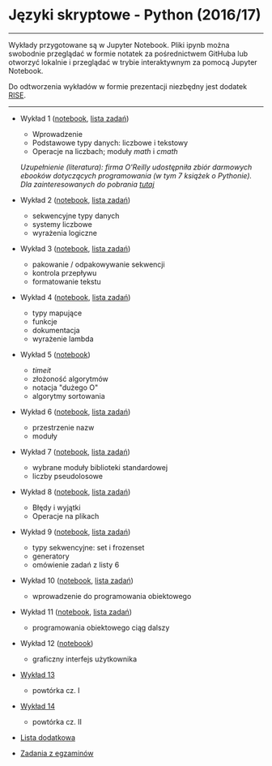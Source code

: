 # Języki skryptowe - Python (2016/17)

---

Wykłady przygotowane są w Jupyter Notebook. Pliki ipynb można swobodnie przeglądać w formie notatek za pośrednictwem GitHuba lub otworzyć lokalnie i przeglądać w trybie interaktywnym za pomocą Jupyter Notebook.

Do odtworzenia wykładów w formie prezentacji niezbędny jest dodatek [RISE](https://github.com/damianavila/RISE).

---

* Wykład 1 ([notebook](wyklady/js-python_w01.ipynb), [lista zadań](listy/js-python_l01.md))

    * Wprowadzenie
    * Podstawowe typy danych: liczbowe i tekstowy
    * Operacje na liczbach; moduły *math* i *cmath*

    *Uzupełnienie (literatura): firma O'Reilly udostępniła zbiór darmowych ebooków
    dotyczących programowania (w tym 7 książek o Pythonie). Dla zainteresowanych do pobrania [tutaj](http://www.oreilly.com/programming/free/)*

* Wykład 2 ([notebook](wyklady/js-python_w02.ipynb), [lista zadań](listy/js-python_l02.md))

    * sekwencyjne typy danych
    * systemy liczbowe
    * wyrażenia logiczne

* Wykład 3 ([notebook](wyklady/js-python_w03.ipynb),  [lista zadań](listy/js-python_l03.md))

    * pakowanie / odpakowywanie sekwencji
    * kontrola przepływu
    * formatowanie tekstu

* Wykład 4 ([notebook](wyklady/js-python_w04.ipynb), [lista zadań](listy/js-python_l04.md))

    * typy mapujące
    * funkcje
    * dokumentacja
    * wyrażenie lambda

* Wykład 5 ([notebook](wyklady/js-python_w05.ipynb))

    * *timeit*
    * złożoność algorytmów
    * notacja "dużego O"
    * algorytmy sortowania

* Wykład 6 ([notebook](wyklady/js-python_w06.ipynb),  [lista zadań](listy/js-python_l05.md))

    * przestrzenie nazw
    * moduły

* Wykład 7 ([notebook](wyklady/js-python_w07.ipynb), [lista zadań](listy/js-python_l06.md))

    * wybrane moduły biblioteki standardowej
    * liczby pseudolosowe

* Wykład 8 ([notebook](wyklady/js-python_w08.ipynb), [lista zadań](listy/js-python_l07.md))

    * Błędy i wyjątki
    * Operacje na plikach

* Wykład 9 ([notebook](wyklady/js-python_w09.ipynb),  [lista zadań](listy/js-python_l08.md))

    * typy sekwencyjne: set i frozenset
    * generatory
    * omówienie zadań z listy 6

* Wykład 10 ([notebook](wyklady/js-python_w10.ipynb), [lista zadań](listy/js-python_l09.md))

    * wprowadzenie do programowania obiektowego

* Wykład 11 ([notebook](wyklady/js-python_w11.ipynb), [lista zadań](listy/js-python_l10.md))

    * programowania obiektowego ciąg dalszy

* Wykład 12 ([notebook](wyklady/js-python_w12.ipynb))

    * graficzny interfejs użytkownika

* [Wykład 13](http://tomaszgolan.github.io/reveal_talks/html/js-python_w13.html)
    * powtórka cz. I

* [Wykład 14](http://tomaszgolan.github.io/reveal_talks/html/js-python_w14.html)
    * powtórka cz. II

* [Lista dodatkowa](listy/js-python_l11.md)

* [Zadania z egzaminów](egzaminy)
